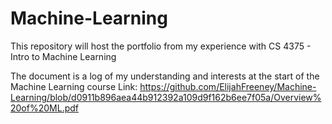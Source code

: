 # Machine-Learning
This repository will host the portfolio from my experience with CS 4375 - Intro to Machine Learning

The document is a log of my understanding and interests at the start of the Machine Learning course
    Link: https://github.com/ElijahFreeney/Machine-Learning/blob/d0911b896aea44b912392a109d9f162b6ee7f05a/Overview%20of%20ML.pdf
